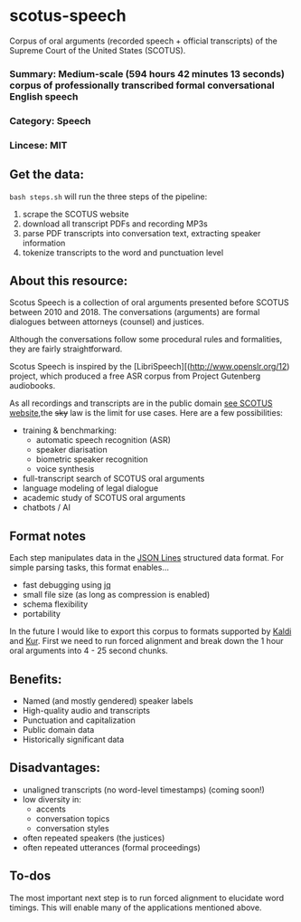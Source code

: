 # scotus-speech
Corpus of oral arguments (recorded speech + official transcripts) of the Supreme Court of the United States (SCOTUS).

<!-- ### Identifier: SCOTUS -->
### Summary: Medium-scale (594 hours 42 minutes 13 seconds) corpus of professionally transcribed formal conversational English speech
### Category: Speech
### Lincese: MIT
<!-- ### Download mirrors: TBD -->

## Get the data:
`bash steps.sh` will run the three steps of the pipeline:

1. scrape the SCOTUS website
2. download all transcript PDFs and recording MP3s
3. parse PDF transcripts into conversation text, extracting speaker information
4. tokenize transcripts to the word and punctuation level


## About this resource:
Scotus Speech is a collection of oral arguments presented before SCOTUS between 2010 and 2018. The conversations (arguments) are formal dialogues between attorneys (counsel) and justices.

Although the conversations follow some procedural rules and formalities, they are fairly straightforward.

Scotus Speech is inspired by the [LibriSpeech][(http://www.openslr.org/12) project, which produced a free ASR corpus from Project Gutenberg audiobooks.

As all recordings and transcripts are in the public domain [see SCOTUS website](https://www.supremecourt.gov/oral_arguments/availabilityoforalargumenttranscripts.aspx),the <strike>sky</strike> law is the limit for use cases. Here are a few possibilities:

- training & benchmarking:
    - automatic speech recognition (ASR)
    - speaker diarisation 
    - biometric speaker recognition
    - voice synthesis
- full-transcript search of SCOTUS oral arguments
- language modeling of legal dialogue
- academic study of SCOTUS oral arguments
- chatbots / AI


## Format notes
Each step manipulates data in the [JSON Lines](http://jsonlines.org/) structured data format.
For simple parsing tasks, this format enables...

- fast debugging using [jq](https://stedolan.github.io/jq/)
- small file size (as long as compression is enabled)
- schema flexibility
- portability

In the future I would like to export this corpus to formats supported by [Kaldi](http://kaldi-asr.org/doc/data_prep.html) and [Kur](https://kur.deepgram.com/in_depth_examples.html#deepgram10-speech-recognition). First we need to run forced alignment and break down the 1 hour oral arguments into 4 - 25 second chunks.

## Benefits:
- Named (and mostly gendered) speaker labels
- High-quality audio and transcripts
- Punctuation and capitalization
- Public domain data
- Historically significant data

## Disadvantages:
- unaligned transcripts (no word-level timestamps) (coming soon!)
- low diversity in:
    - accents
    - conversation topics
    - conversation styles
- often repeated speakers (the justices)
- often repeated utterances (formal proceedings)

## To-dos
The most important next step is to run forced alignment to elucidate word timings. This will enable many of the applications mentioned above.
